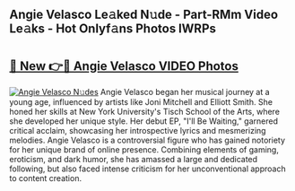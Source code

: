 ## Angie Velasco Le𝚊ked N𝚞de - Part-RMm Video Le𝚊ks - Hot Onlyf𝚊ns Photos lWRPs

# <h2><a href="http://ab2431.deff.icu/?id=Angie+Velasco">🔗 New 👉🔴 Angie Velasco VIDEO Photos</a></h2>

[![Angie Velasco N𝚞des](https://i.imgur.com/rIISA9y.gif)](http://ab2431.deff.icu/?id=Angie+Velasco)
Angie Velasco began her musical journey at a young age, influenced by artists like Joni Mitchell and Elliott Smith. She honed her skills at New York University's Tisch School of the Arts, where she developed her unique style. Her debut EP, "I'll Be Waiting," garnered critical acclaim, showcasing her introspective lyrics and mesmerizing melodies. Angie Velasco is a controversial figure who has gained notoriety for her unique brand of online presence. Combining elements of gaming, eroticism, and dark humor, she has amassed a large and dedicated following, but also faced intense criticism for her unconventional approach to content creation.
